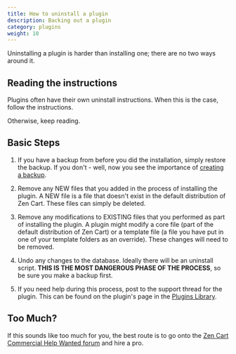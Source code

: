 ```yaml
---
title: How to uninstall a plugin
description: Backing out a plugin
category: plugins
weight: 10
---
```


Uninstalling a plugin is harder than installing one; there are no
two ways around it. 


## Reading the instructions

Plugins often have their own uninstall instructions.  When this is
the case, follow the instructions. 

Otherwise, keep reading. 

## Basic Steps 

1. If you have a backup from before you did the installation, simply 
restore the backup.  If you don't - well, now you see the importance
of [creating a backup](/user/running/backup/).

1. Remove any NEW files that you added in the process of installing the plugin.   A NEW file is a file that doesn't exist in the default distribution of Zen Cart.  These files can simply be deleted. 

1. Remove any modifications to EXISTING files that you performed as part of installing the plugin.  A plugin might modify a core file (part of the default distribution of Zen Cart) or a template file (a file you have put in one of your template folders as an override).  These changes will need to be removed. 

1. Undo any changes to the database. Ideally there will be an uninstall
script.  **THIS IS THE MOST DANGEROUS PHASE OF THE PROCESS**, so be sure
you make a backup first. 

1. If you need help during this process, post to the support thread
for the plugin.  This can be found on the plugin's page in the 
[Plugins Library](https://www.zen-cart.com/downloads.php). 

## Too Much? 
If this sounds like too much for you, the best route is to go onto the 
[Zen Cart Commercial Help Wanted forum](https://www.zen-cart.com/forumdisplay.php?138-Commercial-Help-Wanted) and hire a pro. 


